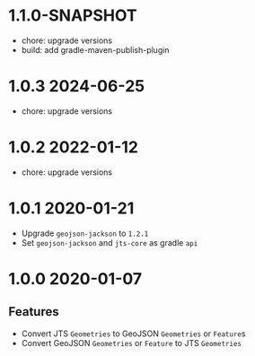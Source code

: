 # 1.1.0-SNAPSHOT

* chore: upgrade versions
* build: add gradle-maven-publish-plugin

# 1.0.3 2024-06-25

* chore: upgrade versions

# 1.0.2 2022-01-12

* chore: upgrade versions

# 1.0.1 2020-01-21

* Upgrade `geojson-jackson` to `1.2.1`
* Set `geojson-jackson` and `jts-core` as gradle `api`

# 1.0.0 2020-01-07

## Features
* Convert JTS `Geometries` to GeoJSON `Geometries` or `Feature`s
* Convert GeoJSON `Geometries` or `Feature` to JTS `Geometries`
